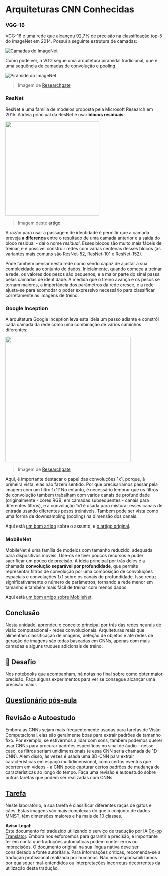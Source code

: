 <!--
CO_OP_TRANSLATOR_METADATA:
{
  "original_hash": "2f7b97b375358cb51a1e098df306bf73",
  "translation_date": "2025-08-24T08:59:55+00:00",
  "source_file": "lessons/4-ComputerVision/07-ConvNets/CNN_Architectures.md",
  "language_code": "pt"
}
-->
# Arquiteturas CNN Conhecidas

### VGG-16

VGG-16 é uma rede que alcançou 92,7% de precisão na classificação top-5 do ImageNet em 2014. Possui a seguinte estrutura de camadas:

![Camadas do ImageNet](../../../../../lessons/4-ComputerVision/07-ConvNets/images/vgg-16-arch1.jpg)

Como pode ver, a VGG segue uma arquitetura piramidal tradicional, que é uma sequência de camadas de convolução e pooling.

![Pirâmide do ImageNet](../../../../../lessons/4-ComputerVision/07-ConvNets/images/vgg-16-arch.jpg)

> Imagem de [Researchgate](https://www.researchgate.net/figure/Vgg16-model-structure-To-get-the-VGG-NIN-model-we-replace-the-2-nd-4-th-6-th-7-th_fig2_335194493)

### ResNet

ResNet é uma família de modelos proposta pela Microsoft Research em 2015. A ideia principal da ResNet é usar **blocos residuais**:

<img src="images/resnet-block.png" width="300"/>

> Imagem deste [artigo](https://arxiv.org/pdf/1512.03385.pdf)

A razão para usar a passagem de identidade é permitir que a camada preveja **a diferença** entre o resultado de uma camada anterior e a saída do bloco residual - daí o nome *residual*. Esses blocos são muito mais fáceis de treinar, e é possível construir redes com várias centenas desses blocos (as variantes mais comuns são ResNet-52, ResNet-101 e ResNet-152).

Pode também pensar nesta rede como sendo capaz de ajustar a sua complexidade ao conjunto de dados. Inicialmente, quando começa a treinar a rede, os valores dos pesos são pequenos, e a maior parte do sinal passa pelas camadas de identidade. À medida que o treino avança e os pesos se tornam maiores, a importância dos parâmetros da rede cresce, e a rede ajusta-se para acomodar o poder expressivo necessário para classificar corretamente as imagens de treino.

### Google Inception

A arquitetura Google Inception leva esta ideia um passo adiante e constrói cada camada da rede como uma combinação de vários caminhos diferentes:

<img src="images/inception.png" width="400"/>

> Imagem de [Researchgate](https://www.researchgate.net/figure/Inception-module-with-dimension-reductions-left-and-schema-for-Inception-ResNet-v1_fig2_355547454)

Aqui, é importante destacar o papel das convoluções 1x1, porque, à primeira vista, elas não fazem sentido. Por que precisaríamos passar pela imagem com um filtro 1x1? No entanto, é necessário lembrar que os filtros de convolução também trabalham com vários canais de profundidade (originalmente - cores RGB, em camadas subsequentes - canais para diferentes filtros), e a convolução 1x1 é usada para misturar esses canais de entrada usando diferentes pesos treináveis. Também pode ser vista como uma forma de downsampling (pooling) na dimensão dos canais.

Aqui está [um bom artigo](https://medium.com/analytics-vidhya/talented-mr-1x1-comprehensive-look-at-1x1-convolution-in-deep-learning-f6b355825578) sobre o assunto, e [o artigo original](https://arxiv.org/pdf/1312.4400.pdf).

### MobileNet

MobileNet é uma família de modelos com tamanho reduzido, adequada para dispositivos móveis. Use-os se tiver poucos recursos e puder sacrificar um pouco de precisão. A ideia principal por trás deles é a chamada **convolução separável por profundidade**, que permite representar filtros de convolução por uma composição de convoluções espaciais e convoluções 1x1 sobre os canais de profundidade. Isso reduz significativamente o número de parâmetros, tornando a rede menor em tamanho e também mais fácil de treinar com menos dados.

Aqui está [um bom artigo sobre MobileNet](https://medium.com/analytics-vidhya/image-classification-with-mobilenet-cc6fbb2cd470).

## Conclusão

Nesta unidade, aprendeu o conceito principal por trás das redes neurais de visão computacional - redes convolucionais. Arquiteturas reais que alimentam classificação de imagens, deteção de objetos e até redes de geração de imagens são todas baseadas em CNNs, apenas com mais camadas e alguns truques adicionais de treino.

## 🚀 Desafio

Nos notebooks que acompanham, há notas no final sobre como obter maior precisão. Faça alguns experimentos para ver se consegue alcançar uma precisão maior.

## [Questionário pós-aula](https://red-field-0a6ddfd03.1.azurestaticapps.net/quiz/207)

## Revisão e Autoestudo

Embora as CNNs sejam mais frequentemente usadas para tarefas de Visão Computacional, elas são geralmente boas para extrair padrões de tamanho fixo. Por exemplo, se estivermos a lidar com sons, também podemos querer usar CNNs para procurar padrões específicos no sinal de áudio - nesse caso, os filtros seriam unidimensionais (e essa CNN seria chamada de 1D-CNN). Além disso, às vezes é usada uma 3D-CNN para extrair características em espaço multidimensional, como certos eventos que ocorrem em vídeos - a CNN pode capturar certos padrões de mudança de características ao longo do tempo. Faça uma revisão e autoestudo sobre outras tarefas que podem ser realizadas com CNNs.

## [Tarefa](lab/README.md)

Neste laboratório, a sua tarefa é classificar diferentes raças de gatos e cães. Estas imagens são mais complexas do que o conjunto de dados MNIST, têm dimensões maiores e há mais de 10 classes.

**Aviso Legal**:  
Este documento foi traduzido utilizando o serviço de tradução por IA [Co-op Translator](https://github.com/Azure/co-op-translator). Embora nos esforcemos para garantir a precisão, é importante ter em conta que traduções automáticas podem conter erros ou imprecisões. O documento original na sua língua nativa deve ser considerado a fonte autoritária. Para informações críticas, recomenda-se a tradução profissional realizada por humanos. Não nos responsabilizamos por quaisquer mal-entendidos ou interpretações incorretas decorrentes da utilização desta tradução.